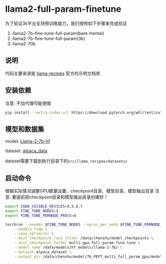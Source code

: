 # llama2-full-param-finetune

为了验证3k平台支持预训练能力，我们按照如下步骤来完成验证

1. llama2-7b-fine-tune-full-param(bare mental)
2. llama2-7b-fine-tune-full-param(3k)
3. llama2-70b

## 说明
代码主要来源是 [llama-recipes](https://github.com/facebookresearch/llama-recipes) 官方的示例文档库

## 安装依赖
注意: 不加代理可能很慢

```bash
pip install --extra-index-url https://download.pytorch.org/whl/test/cu118 llama-recipes
```

## 模型和数据集
model: [Llama-2-7b-hf](https://huggingface.co/meta-llama/Llama-2-7b-hf)

dataset: [alpaca_data](https://raw.githubusercontent.com/tatsu-lab/stanford_alpaca/main/alpaca_data.json)

dataset需要下载到执行目录下的`src/llama_recipes/datasets/`

## 启动命令
根据实际情况调整GPU数量设置、checkpoint目录、模型目录、模型输出目录
注意: 要提前把checkpoint目录和模型输出目录创建好！
```bash
export CUDA_VISIBLE_DEVICES=4,5,6,7
export FINE_TUNE_NODES=1
export FINE_TUNE_PERNODE_PROCS=4

torchrun --nnodes $FINE_TUNE_NODES --nproc_per_node $FINE_TUNE_PERNODE_PROCS ./main.py \
    --enable_fsdp \
    --save_optimizer \
    --dist_checkpoint_root_folder /data/chenshu/model_checkpoints \
    --dist_checkpoint_folder multi-gpu-full-param-fine-tune \
    --model_name /data/models/hf_models/llama-2-7b/ \
    --dataset alpaca_dataset \
    --output_dir /data/chenshu/model/7b_PEFT_multi_full_param_gpu/model
```
